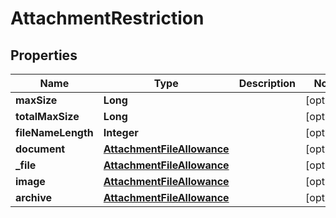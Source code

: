 

# AttachmentRestriction


## Properties

| Name | Type | Description | Notes |
|------------ | ------------- | ------------- | -------------|
|**maxSize** | **Long** |  |  [optional] |
|**totalMaxSize** | **Long** |  |  [optional] |
|**fileNameLength** | **Integer** |  |  [optional] |
|**document** | [**AttachmentFileAllowance**](AttachmentFileAllowance.md) |  |  [optional] |
|**_file** | [**AttachmentFileAllowance**](AttachmentFileAllowance.md) |  |  [optional] |
|**image** | [**AttachmentFileAllowance**](AttachmentFileAllowance.md) |  |  [optional] |
|**archive** | [**AttachmentFileAllowance**](AttachmentFileAllowance.md) |  |  [optional] |



